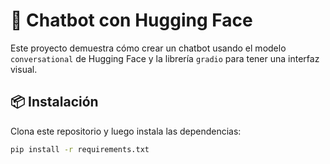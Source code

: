 # 🤖 Chatbot con Hugging Face

Este proyecto demuestra cómo crear un chatbot usando el modelo `conversational` de Hugging Face y la librería `gradio` para tener una interfaz visual.

## 📦 Instalación

Clona este repositorio y luego instala las dependencias:

```bash
pip install -r requirements.txt
